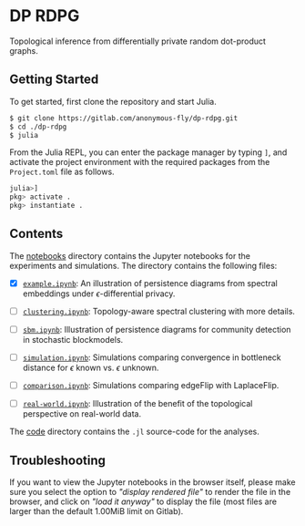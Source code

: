 # DP RDPG

Topological inference from differentially private random dot-product graphs.

## Getting Started

To get started, first clone the repository and start Julia.

```bash
$ git clone https://gitlab.com/anonymous-fly/dp-rdpg.git
$ cd ./dp-rdpg
$ julia
```

From the Julia REPL, you can enter the package manager by typing `]`, and activate the project environment with the required packages from the `Project.toml` file as follows.
```julia
julia>]
pkg> activate .
pkg> instantiate .
```

## Contents

The [notebooks](./notebooks/) directory contains the Jupyter notebooks for the experiments and simulations. The directory contains the following files:

- [x] [`example.ipynb`](./notebooks/example.ipynb): An illustration of persistence diagrams from spectral embeddings under $`\epsilon`$-differential privacy.


- [ ] [`clustering.ipynb`](./notebooks/clustering.ipynb): Topology-aware spectral clustering with more details. 


- [ ] [`sbm.ipynb`](./notebooks/sbm.ipynb): Illustration of persistence diagrams for community detection in stochastic blockmodels.


- [ ] [`simulation.ipynb`](./notebooks/simulation.ipynb): Simulations comparing convergence in bottleneck distance for $`\epsilon`$ known vs. $`\epsilon`$ unknown. 


- [ ] [`comparison.ipynb`](./notebooks/comparison.ipynb): Simulations comparing edgeFlip with LaplaceFlip. 


- [ ] [`real-world.ipynb`](./notebooks/real-world.ipynb): Illustration of the benefit of the topological perspective on real-world data. 


The [code](./code/) directory contains the `.jl` source-code for the analyses.


## Troubleshooting

If you want to view the Jupyter notebooks in the browser itself, please make sure you select the option to *"display rendered file"* to render the file in the browser, and click on *"load it anyway"* to display the file (most files are larger than the default 1.00MiB limit on Gitlab).
